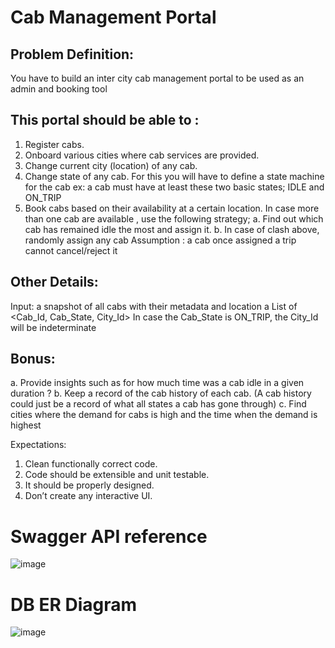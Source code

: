 
# Cab Management Portal 

## Problem Definition​:  
You have to build an inter city cab management portal to be used as an admin and booking tool 

 

## This portal should be able to : 
1. Register cabs. 
2. Onboard various cities where cab services are provided. 
3. Change current city (location) of any cab. 
4. Change state of any cab. For this you will have to define a state machine for the cab ex: 
a cab must have at least these two basic states; IDLE and ON_TRIP 
5. Book cabs based on their availability at a certain location. In case more than one cab are 
available , use the following strategy; 
a. Find out which cab has remained idle the most and assign it. 
b. In case of clash above, randomly assign any cab 
Assumption : a cab once assigned a trip cannot cancel/reject it 
 

## Other Details​: 
Input: a snapshot of all cabs with their metadata and location 
a List of <Cab_Id, Cab_State, City_Id> 
In case the Cab_State is ON_TRIP, the City_Id will be indeterminate 

 
## Bonus​: 
a. Provide insights such as for how much time was a cab idle in a given duration ? 
b. Keep a record of the cab history of each cab. (A cab history could just be a record of 
what all states a cab has gone through) 
c. Find cities where the demand for cabs is high and the time when the demand is highest 

 

 

Expectations​:  
1. Clean functionally correct code. 
2. Code should be extensible and unit testable. 
3. It should be properly designed. 
4. Don’t create any interactive UI. 



# Swagger API reference
![image](https://user-images.githubusercontent.com/41470880/163784449-311de667-3587-44c6-8c87-d068d2e58be4.png)



# DB ER Diagram

![image](https://user-images.githubusercontent.com/41470880/163774477-ccf84e2e-1f65-4856-931d-7a951f6d2722.png)

